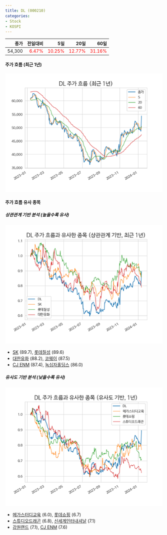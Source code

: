 ```yaml
---
title: DL (000210)
categories:
- Stock
- KOSPI
---
```


|종가|전일대비|5일|20일|60일|
|---:|-------:|--:|---:|---:|
|54,300|<span style="color: red">6.47%</span>|<span style="color: red">10.25%</span>|<span style="color: red">12.77%</span>|<span style="color: red">31.16%</span>|

<!-- more -->


#### 주가 흐름 (최근 1년)
![000210](/assets/images/stock/000210.png)


#### 주가 흐름 유사 종목


##### 상관관계 기반 분석 (높을수록 유사)
![000210](/assets/images/stock/000210_corr.png)
- [SK](/034730/) (89.7), [롯데칠성](/005300/) (89.6)
- [대한유화](/006650/) (88.2), [코웨이](/021240/) (87.5)
- [CJ ENM](/035760/) (87.4), [녹십자홀딩스](/005250/) (86.0)


##### 유사도 기반 분석 (낮을수록 유사)	
![000210](/assets/images/stock/000210_sim.png)
- [메가스터디교육](/215200/) (6.0), [롯데쇼핑](/023530/) (6.7)
- [스튜디오드래곤](/253450/) (6.8), [신세계인터내셔날](/031430/) (7.1)
- [강원랜드](/035250/) (7.1), [CJ ENM](/035760/) (7.6)